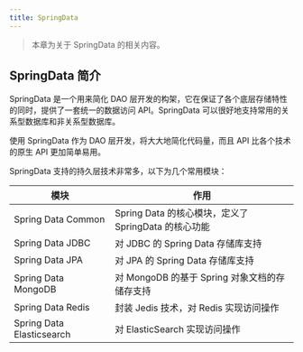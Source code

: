 ```yaml
---
title: SpringData
---
```


> 本章为关于 SpringData 的相关内容。

## SpringData 简介

SpringData 是一个用来简化 DAO 层开发的构架，它在保证了各个底层存储特性的同时，提供了一套统一的数据访问 API。SpringData 可以很好地支持常用的关系型数据库和非关系型数据库。

使用 SpringData 作为 DAO 层开发，将大大地简化代码量，而且 API 比各个技术的原生 API 更加简单易用。

SpringData 支持的持久层技术非常多，以下为几个常用模块：

| 模块                      | 作用                                              |
| ------------------------- | ------------------------------------------------- |
| Spring Data Common        | Spring Data 的核心模块，定义了 SpringData 的核心功能 |
| Spring Data JDBC          | 对 JDBC 的 Spring Data 存储库支持                     |
| Spring Data JPA           | 对 JPA 的 Spring Data 存储库支持                      |
| Spring Data MongoDB       | 对 MongoDB 的基于 Spring 对象文档的存储存支持         |
| Spring Data Redis         | 封装 Jedis 技术，对 Redis 实现访问操作                |
| Spring Data Elasticsearch | 对 ElasticSearch 实现访问操作                       |

